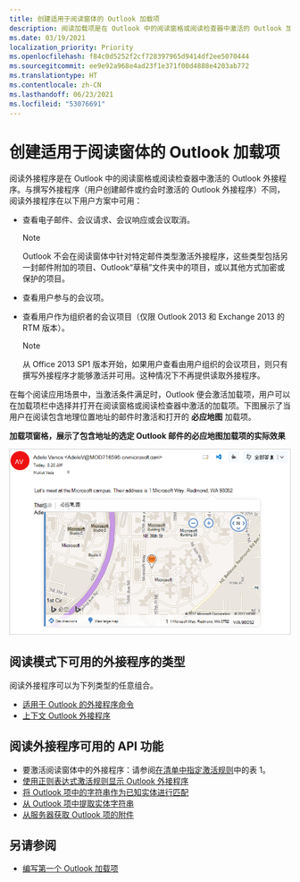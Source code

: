 ```yaml
---
title: 创建适用于阅读窗体的 Outlook 加载项
description: 阅读加载项是在 Outlook 中的阅读窗格或阅读检查器中激活的 Outlook 加载项。
ms.date: 03/19/2021
localization_priority: Priority
ms.openlocfilehash: f84c0d5252f2cf728397965d9414df2ee5070444
ms.sourcegitcommit: ee9e92a968e4ad23f1e371f00d4888e4203ab772
ms.translationtype: HT
ms.contentlocale: zh-CN
ms.lasthandoff: 06/23/2021
ms.locfileid: "53076691"
---
```

# <a name="create-outlook-add-ins-for-read-forms"></a>创建适用于阅读窗体的 Outlook 加载项

阅读外接程序是在 Outlook 中的阅读窗格或阅读检查器中激活的 Outlook 外接程序。与撰写外接程序（用户创建邮件或约会时激活的 Outlook 外接程序）不同，阅读外接程序在以下用户方案中可用：

- 查看电子邮件、会议请求、会议响应或会议取消。

   > [!NOTE]
   > Outlook 不会在阅读窗体中针对特定邮件类型激活外接程序，这些类型包括另一封邮件附加的项目、Outlook“草稿”文件夹中的项目，或以其他方式加密或保护的项目。

- 查看用户参与的会议项。

- 查看用户作为组织者的会议项目（仅限 Outlook 2013 和 Exchange 2013 的 RTM 版本）。

   > [!NOTE]
   > 从 Office 2013 SP1 版本开始，如果用户查看由用户组织的会议项目，则只有撰写外接程序才能够激活并可用。这种情况下不再提供读取外接程序。

在每个阅读应用场景中，当激活条件满足时，Outlook 便会激活加载项，用户可以在加载项栏中选择并打开在阅读窗格或阅读检查器中激活的加载项。下图展示了当用户在阅读包含地理位置地址的邮件时激活和打开的 **必应地图** 加载项。

**加载项窗格，展示了包含地址的选定 Outlook 邮件的必应地图加载项的实际效果**

![Outlook 中的 Bing 地图邮件应用。](../images/outlook-detected-entity-card.png)

## <a name="types-of-add-ins-available-in-read-mode"></a>阅读模式下可用的外接程序的类型

阅读外接程序可以为下列类型的任意组合。

- [适用于 Outlook 的外接程序命令](add-in-commands-for-outlook.md)
- [上下文 Outlook 外接程序](contextual-outlook-add-ins.md)

## <a name="api-features-available-to-read-add-ins"></a>阅读外接程序可用的 API 功能

- 要激活阅读窗体中的外接程序：请参阅[在清单中指定激活规则](activation-rules.md#specify-activation-rules-in-a-manifest)中的表 1。
- [使用正则表达式激活规则显示 Outlook 外接程序](use-regular-expressions-to-show-an-outlook-add-in.md)
- [将 Outlook 项中的字符串作为已知实体进行匹配](match-strings-in-an-item-as-well-known-entities.md)
- [从 Outlook 项中提取实体字符串](extract-entity-strings-from-an-item.md)
- [从服务器获取 Outlook 项的附件](get-attachments-of-an-outlook-item.md)

## <a name="see-also"></a>另请参阅

- [编写第一个 Outlook 加载项](../quickstarts/outlook-quickstart.md)
